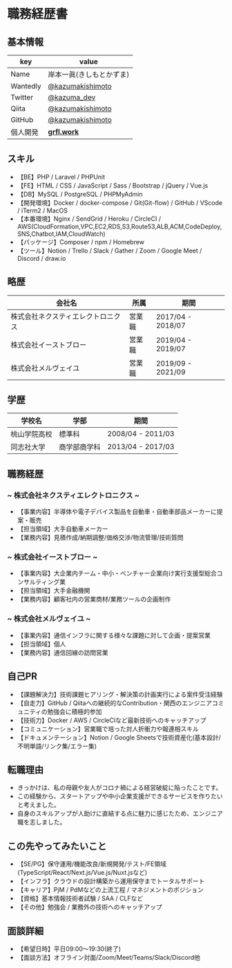 # **職務経歴書**
## **基本情報**
|key|value|
|---|-----|
|Name|岸本一眞(きしもとかずま)|
|Wantedly|[@kazumakishimoto](https://www.wantedly.com/id/kazumakishimoto)|
|Twitter|[@kazuma_dev](https://twitter.com/kazuma_dev)|
|Qiita|[@kazumakishimoto](https://qiita.com/kazumakishimoto)|
|GitHub|[@kazumakishimoto](https://github.com/kazumakishimoto)|
|個人開発|[**grfl.work**](https://grfl.work)|

## **スキル**
- 【BE】PHP / Laravel / PHPUnit
- 【FE】HTML / CSS / JavaScript / Sass / Bootstrap / jQuery / Vue.js
- 【DB】MySQL / PostgreSQL / PHPMyAdmin
- 【開発環境】Docker / docker-compose / Git(Git-flow) / GitHub / VScode / iTerm2 / MacOS
- 【本番環境】Nginx / SendGrid / Heroku / CircleCI / AWS(CloudFormation,VPC,EC2,RDS,S3,Route53,ALB,ACM,CodeDeploy,SNS,Chatbot,IAM,CloudWatch)
- 【パッケージ】Composer / npm / Homebrew
- 【ツール】Notion / Trello / Slack / Gather / Zoom / Google Meet / Discord / draw.io

## **略歴**
|会社名|所属|期間|
|---|-----|-----|
|株式会社ネクスティエレクトロニクス|営業職|2017/04 - 2018/07|
|株式会社イーストブロー|営業職|2019/04 - 2019/07|
|株式会社メルヴェイユ|営業職|2019/09 - 2021/09|

## **学歴**
|学校名|学部|期間|
|---|-----|-----|
|桃山学院高校|標準科|2008/04 - 2011/03|
|同志社大学|商学部商学科|2013/04 - 2017/03|
<div style="page-break-before:always"></div>

## **職務経歴**
### **~ 株式会社ネクスティエレクトロニクス ~**
- 【事業内容】半導体や電子デバイス製品を自動車・自動車部品メーカーに提案・販売
- 【担当領域】大手自動車メーカー
- 【業務内容】見積作成/納期調整/価格交渉/物流管理/技術質問

### **~ 株式会社イーストブロー ~**
- 【事業内容】大企業内チーム・中小・ベンチャー企業向け実行支援型総合コンサルティング業
- 【担当領域】大手金融機関
- 【業務内容】顧客社内の営業商材/業務ツールの企画制作

### **~ 株式会社メルヴェイユ ~**
- 【事業内容】通信インフラに関する様々な課題に対して企画・提案営業
- 【担当領域】個人
- 【業務内容】通信回線の訪問営業

## **自己PR**
- 【課題解決力】技術課題ヒアリング・解決策の計画実行による案件受注経験
- 【自走力】GitHub / Qiitaへの継続的なContribution・関西のエンジニアコミュニティの勉強会に積極的参加
- 【技術力】Docker / AWS / CircleCIなど最新技術へのキャッチアップ
- 【コミュニケーション】営業職で培った対人折衝力や報連相スキル
- 【ドキュメンテーション】Notion / Google Sheetsで技術資産化(基本設計/不明単語/リンク集/エラー集)

## **転職理由**
- きっかけは、私の母親や友人がコロナ禍による経営破綻に陥ったことです。
- この経験から、スタートアップや中小企業支援ができるサービスを作りたいと考えました。
- 自身のスキルアップが人助けに直結する点に魅力に感じたため、エンジニア職を志しました。

## **この先やってみたいこと**
- 【SE/PG】保守運用/機能改良/新規開発/テスト/FE領域(TypeScript/React/Next.js/Vue.js/Nuxt.jsなど)
- 【インフラ】クラウドの設計構築から運用保守までトータルサポート
- 【キャリア】PjM / PdMなどの上流工程 / マネジメントのポジション
- 【資格】基本情報技術者試験 / SAA / CLFなど
- 【その他】勉強会 / 業務外の技術へのキャッチアップ

## **面談詳細**
- 【希望日時】平日09:00～19:30(終了)
- 【面談方法】オフライン対面/Zoom/Meet/Teams/Slack/Discord他
